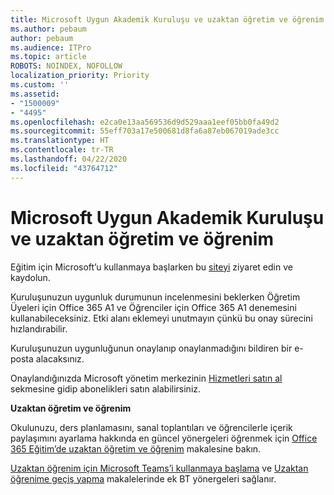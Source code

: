```yaml
---
title: Microsoft Uygun Akademik Kuruluşu ve uzaktan öğretim ve öğrenim
ms.author: pebaum
author: pebaum
ms.audience: ITPro
ms.topic: article
ROBOTS: NOINDEX, NOFOLLOW
localization_priority: Priority
ms.custom: ''
ms.assetid:
- "1500009"
- "4495"
ms.openlocfilehash: e2ca0e13aa569536d9d529aaa1eef05bb0fa49d2
ms.sourcegitcommit: 55eff703a17e500681d8fa6a87eb067019ade3cc
ms.translationtype: HT
ms.contentlocale: tr-TR
ms.lasthandoff: 04/22/2020
ms.locfileid: "43764712"
---
```

# <a name="microsoft-qualified-academic-institution-and-remote-teaching-and-learning"></a>Microsoft Uygun Akademik Kuruluşu ve uzaktan öğretim ve öğrenim

Eğitim için Microsoft’u kullanmaya başlarken bu [siteyi](https://www.microsoft.com/microsoft-365/academic/compare-office-365-education-plans) ziyaret edin ve kaydolun.

Kuruluşunuzun uygunluk durumunun incelenmesini beklerken Öğretim Üyeleri için Office 365 A1 ve Öğrenciler için Office 365 A1 denemesini kullanabileceksiniz.  Etki alanı eklemeyi unutmayın çünkü bu onay sürecini hızlandırabilir.

Kuruluşunuzun uygunluğunun onaylanıp onaylanmadığını bildiren bir e-posta alacaksınız.  

Onaylandığınızda Microsoft yönetim merkezinin [Hizmetleri satın al](https://admin.microsoft.com/Adminportal/Home#/catalog) sekmesine gidip abonelikleri satın alabilirsiniz.

**Uzaktan öğretim ve öğrenim**

Okulunuzu, ders planlamasını, sanal toplantıları ve öğrencilerle içerik paylaşımını ayarlama hakkında en güncel yönergeleri öğrenmek için [Office 365 Eğitim’de uzaktan öğretim ve öğrenim](https://support.office.com/article/remote-teaching-and-learning-in-office-365-education-f651ccae-7b65-478b-8366-51bb884025c4) makalesine bakın.

[Uzaktan öğrenim için Microsoft Teams’i kullanmaya başlama](https://docs.microsoft.com/MicrosoftTeams/remote-learning-edu) ve [Uzaktan öğrenime geçiş yapma](https://www.microsoft.com/education/remote-learning) makalelerinde ek BT yönergeleri sağlanır.
